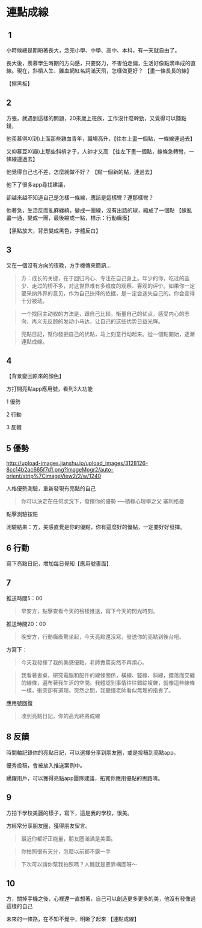 # 連點成線

##  1

小時候總是期盼著長大，念完小學、中學、高中、本科，有一天就自由了。

長大後，羨慕學生時期的方向感，只要努力，不害怕走偏，生活好像點滴串成的直線。現在，斜槓人生、雞血網紅名詞滿天飛，怎樣做更好？ 
【畫一條長長的線】

【擦黑板】

## 2

方張，就遇到這樣的問題，20來歲上班族，工作沒什麼幹勁，又覺得可以賺點錢，

他羨慕得X(到)上面那些雞血青年，職場高升，【往右上畫一個點，一條線連過去】

又仰慕豆X(瓣)上那些斜槓才子，人帥才又高 【往左下畫一個點，線條急轉彎，一條線連過去】

他覺得自己也不差，怎麼就做不好？ 【點一個新的點，連過去】

他下了很多app尋找建議，

卻越來越不知道自己是怎樣一條線，應該是這樣彎？還那樣彎？

他著急，生活反而亂麻纏繞，變成一團線，沒有出路的球，縮成了一個點 【線亂畫一通，變成一團，最後縮成一點，標示：行動癱瘓】

【黑點放大，背景變成黑色，字體反白】

## 3

又在一個沒有方向的夜晚，方手機傳來簡訊…

> 方：成长的关键，在于回归内心、专注在自己身上。年少的你，吃过的盐少、走过的桥不多，对这世界难有多维度的观察、客观的评价。如果你一定要采纳外界的意见，作为自己抉择的依据，是一定会迷失自己的。你会变得十分被动。

> 一个找回主动权的方法是，跟自己比较。衡量自己的优点，感受内心的志向，再义无反顾的发动小马达，让自己的这些优势日益光辉。

> 亮點日記，幫你發掘自己的优點，马上刻意行动起来。從一個點開始，逐漸連點成線。

## 4

【背景變回原來的顏色】

方打開亮點app應用號，看到3大功能

1 優勢

2 行動

3 反饋

##  5 優勢
http://upload-images.jianshu.io/upload_images/3128126-8cc14b2ac665f7d1.png?imageMogr2/auto-orient/strip%7CimageView2/2/w/1240

人格優勢測驗，重新發現有亮點的自己

> 你可以決定在任何狀況下，發揮你的優勢 ──積極心理學之父 塞利格曼

點擊測驗按鈕

測驗結果：方，美感直覺是你的優點，你有這麼好的優點，一定要好好發揮。

## 6 行動

寫下亮點日記，增加每日覺知【應用號畫面】

## 7

推送時間5：00

> 早安方，點擊查看今天的榜樣推送，寫下今天的閃光時刻。

推送時間20：00

> 晚安方，行動癱瘓驚坐起，今天亮點還沒寫，發送你的亮點到後台吧。

方寫下：

> 今天我發揮了我的美感優點，老師責罵突然不再煩心。

> 我看著書桌，研究電腦和配件的線條關係，橫線、竪線、斜線，錯落而交纏的線條，遍布著我生活的空間。我體認到事情往往錯綜複雜，就像這些線條一樣，衝突卻有道理。突然之間，我聽懂老師看似無理的指責了。

應用號回復

> 收到亮點日記，你的高光終將成線

## 8 反饋

時間軸記錄你的亮點日記，可以選擇分享到朋友圈，或是投稿到亮點app。

優秀投稿，會被放入推送案例中。

踴躍用戶，可以獲得亮點app團隊建議，拓寬你應用優點的思路唷。

## 9

方拍下學校美麗的樣子，寫下，這是我的學校，很美。

方經常分享朋友圈，獲得朋友留言。

> 最近你都好正能量，朋友圈滿滿是美圖。

> 你拍照很有天分，怎麼以前都不露一手

> 下次可以請你幫我拍照嗎？人醜就是要靠構圖呀～

## 10

方，關掉手機之後，心裡還一直想著，自己可以創造更多更多的美，他沒有發像過這樣的自己

未來的一條路，在不知不覺中，明晰了起來 【連點成線】






